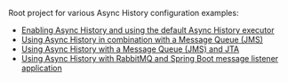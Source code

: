 Root project for various Async History configuration examples:

* [Enabling Async History and using the default Async History executor](async-history-default-cfg/)
* [Using Async History in combination with a Message Queue (JMS)](async-history-jms-cfg)
* [Using Async History with a Message Queue (JMS) and JTA](async-history-jms-jta-cfg)
* [Using Async History with RabbitMQ and Spring Boot message listener application](async-history-rabbitmq-cfg)